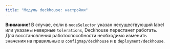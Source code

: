 ```yaml
---
title: "Модуль deckhouse: настройки"
---
```


<!-- SCHEMA -->

**Внимание!** В случае, если в `nodeSelector` указан несуществующий label или указаны неверные `tolerations`, Deckhouse перестанет работать. Для восстановления работоспособности необходимо изменить значения на правильные в `configmap/deckhouse` и в `deployment/deckhouse`.
